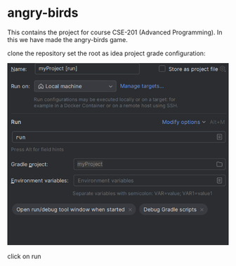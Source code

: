 # angry-birds
This contains the project for course CSE-201 (Advanced Programming). In this we have made the angry-birds game.

clone the repository
set the root as idea project
grade configuration:
  
  ![alt text](image.png)

click on run
